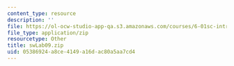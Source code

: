 ```yaml
---
content_type: resource
description: ''
file: https://ol-ocw-studio-app-qa.s3.amazonaws.com/courses/6-01sc-introduction-to-electrical-engineering-and-computer-science-i-spring-2011/05386924a8ce4149a16dac80a5aa7cd4_swLab09.zip
file_type: application/zip
resourcetype: Other
title: swLab09.zip
uid: 05386924-a8ce-4149-a16d-ac80a5aa7cd4
---
```

